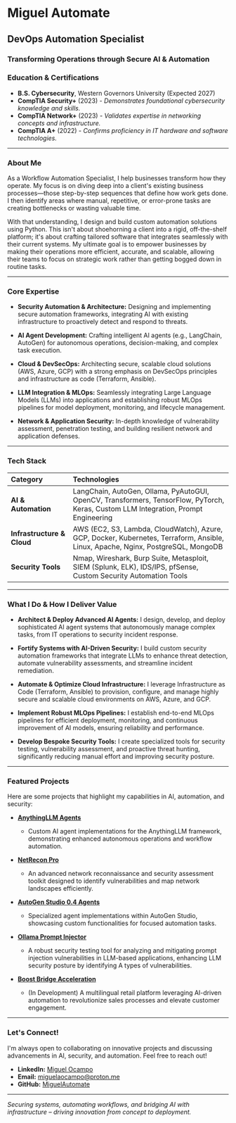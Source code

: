 # Miguel Automate

## DevOps Automation Specialist

### **Transforming Operations through Secure AI & Automation**

### **Education & Certifications**

* **B.S. Cybersecurity**, Western Governors University (Expected 2027)
* **CompTIA Security+** (2023) - *Demonstrates foundational cybersecurity knowledge and skills.*
* **CompTIA Network+** (2023) - *Validates expertise in networking concepts and infrastructure.*
* **CompTIA A+** (2022) - *Confirms proficiency in IT hardware and software technologies.*

---

### **About Me**

As a Workflow Automation Specialist, I help businesses transform how they operate. My focus is on diving deep into a client's existing business processes—those step-by-step sequences that define how work gets done. I then identify areas where manual, repetitive, or error-prone tasks are creating bottlenecks or wasting valuable time.

With that understanding, I design and build custom automation solutions using Python. This isn't about shoehorning a client into a rigid, off-the-shelf platform; it's about crafting tailored software that integrates seamlessly with their current systems. My ultimate goal is to empower businesses by making their operations more efficient, accurate, and scalable, allowing their teams to focus on strategic work rather than getting bogged down in routine tasks.

---

### **Core Expertise**

* **Security Automation & Architecture:** Designing and implementing secure automation frameworks, integrating AI with existing infrastructure to proactively detect and respond to threats.

* **AI Agent Development:** Crafting intelligent AI agents (e.g., LangChain, AutoGen) for autonomous operations, decision-making, and complex task execution.

* **Cloud & DevSecOps:** Architecting secure, scalable cloud solutions (AWS, Azure, GCP) with a strong emphasis on DevSecOps principles and infrastructure as code (Terraform, Ansible).

* **LLM Integration & MLOps:** Seamlessly integrating Large Language Models (LLMs) into applications and establishing robust MLOps pipelines for model deployment, monitoring, and lifecycle management.

* **Network & Application Security:** In-depth knowledge of vulnerability assessment, penetration testing, and building resilient network and application defenses.

---

### **Tech Stack**

| Category                   | Technologies                                                         |
| :------------------------- | :------------------------------------------------------------------- |
| **AI & Automation** | LangChain, AutoGen, Ollama, PyAutoGUI, OpenCV, Transformers, TensorFlow, PyTorch, Keras, Custom LLM Integration, Prompt Engineering |
| **Infrastructure & Cloud** | AWS (EC2, S3, Lambda, CloudWatch), Azure, GCP, Docker, Kubernetes, Terraform, Ansible, Linux, Apache, Nginx, PostgreSQL, MongoDB |
| **Security Tools** | Nmap, Wireshark, Burp Suite, Metasploit, SIEM (Splunk, ELK), IDS/IPS, pfSense, Custom Security Automation Tools |

---

### **What I Do & How I Deliver Value**

* **Architect & Deploy Advanced AI Agents:** I design, develop, and deploy sophisticated AI agent systems that autonomously manage complex tasks, from IT operations to security incident response.


* **Fortify Systems with AI-Driven Security:** I build custom security automation frameworks that integrate LLMs to enhance threat detection, automate vulnerability assessments, and streamline incident remediation.


* **Automate & Optimize Cloud Infrastructure:** I leverage Infrastructure as Code (Terraform, Ansible) to provision, configure, and manage highly secure and scalable cloud environments on AWS, Azure, and GCP.


* **Implement Robust MLOps Pipelines:** I establish end-to-end MLOps pipelines for efficient deployment, monitoring, and continuous improvement of AI models, ensuring reliability and performance.


* **Develop Bespoke Security Tools:** I create specialized tools for security testing, vulnerability assessment, and proactive threat hunting, significantly reducing manual effort and improving security posture.

---

### **Featured Projects**

Here are some projects that highlight my capabilities in AI, automation, and security:

* **[AnythingLLM Agents](https://github.com/MiguelAutomate/AnythingLLM-Agents)** 
    - Custom AI agent implementations for the AnythingLLM framework, demonstrating enhanced autonomous operations and workflow automation.

* **[NetRecon Pro](https://github.com/MiguelAutomate/NetRecon-Pro)** 
    - An advanced network reconnaissance and security assessment toolkit designed to identify vulnerabilities and map network landscapes efficiently.

* **[AutoGen Studio 0.4 Agents](https://github.com/MiguelAutomate/AutoGen-Studio-0.4-Agents)** 
    - Specialized agent implementations within AutoGen Studio, showcasing custom functionalities for focused automation tasks.

* **[Ollama Prompt Injector](https://github.com/MiguelAutomate/Ollama-Prompt-Injector)** 
    - A robust security testing tool for analyzing and mitigating prompt injection vulnerabilities in LLM-based applications, enhancing LLM security posture by identifying A types of vulnerabilities.

* **[Boost Bridge Acceleration](https://github.com/MiguelAutomate/Boost-Bridge-Acceleration)** 
    - (In Development) A multilingual retail platform leveraging AI-driven automation to revolutionize sales processes and elevate customer engagement.

---


### **Let's Connect!**

I'm always open to collaborating on innovative projects and discussing advancements in AI, security, and automation. Feel free to reach out!

* **LinkedIn:** [Miguel Ocampo](https://www.linkedin.com/in/miguel-0campo/)
* **Email:** [miguelaocampo@proton.me](mailto:miguelaocampo@proton.me)
* **GitHub:** [MiguelAutomate](https://github.com/MiguelAutomate)

---
*Securing systems, automating workflows, and bridging AI with infrastructure – driving innovation from concept to deployment.*
